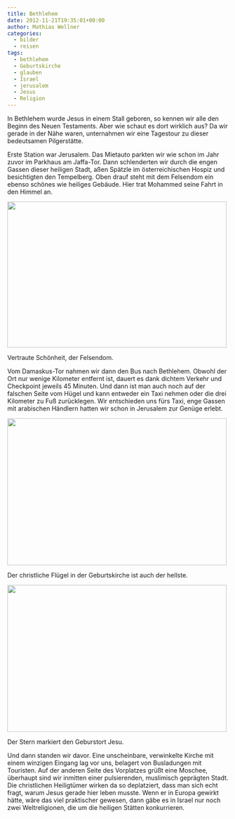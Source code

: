 ```yaml
---
title: Bethlehem
date: 2012-11-21T19:35:01+00:00
author: Mathias Wellner
categories:
  - bilder
  - reisen
tags:
  - bethlehem
  - Geburtskirche
  - glauben
  - Israel
  - jerusalem
  - Jesus
  - Religion
---
```

In Bethlehem wurde Jesus in einem Stall geboren, so kennen wir alle den Beginn des Neuen Testaments. Aber wie schaut es dort wirklich aus? Da wir gerade in der Nähe waren, unternahmen wir eine Tagestour zu dieser bedeutsamen Pilgerstätte.

Erste Station war Jerusalem. Das Mietauto parkten wir wie schon im Jahr zuvor im Parkhaus am Jaffa-Tor. Dann schlenderten wir durch die engen Gassen dieser heiligen Stadt, aßen Spätzle im österreichischen Hospiz und besichtigten den Tempelberg. Oben drauf steht mit dem Felsendom ein ebenso schönes wie heiliges Gebäude. Hier trat Mohammed seine Fahrt in den Himmel an. 

<div style="width: 510px" class="wp-caption aligncenter">
  <img src="https://lh6.googleusercontent.com/-3hR7Mlf155s/ULHiRY0rd6I/AAAAAAAAAxE/qnvk1tU5zaY/s800/MW_20121121_3266.jpg" height="333" width="500" />
  
  <p class="wp-caption-text">
    Vertraute Schönheit, der Felsendom.<br />
  </p>
</div>

Vom Damaskus-Tor nahmen wir dann den Bus nach Bethlehem. Obwohl der Ort nur wenige Kilometer entfernt ist, dauert es dank dichtem Verkehr und Checkpoint jeweils 45 Minuten. Und dann ist man auch noch auf der falschen Seite vom Hügel und kann entweder ein Taxi nehmen oder die drei Kilometer zu Fuß zurücklegen. Wir entschieden uns fürs Taxi, enge Gassen mit arabischen Händlern hatten wir schon in Jerusalem zur Genüge erlebt. 

<div style="width: 510px" class="wp-caption aligncenter">
  <img src="https://lh5.googleusercontent.com/-ixVsBmJ7QgA/ULHiVUYynEI/AAAAAAAAAyM/wZz_Tcw1YZw/s800/MW_20121121_3289.jpg" height="335" width="500" />
  
  <p class="wp-caption-text">
    Der christliche Flügel in der Geburtskirche ist auch der hellste.<br />
  </p>
</div>

<div style="width: 510px" class="wp-caption aligncenter">
  <img src="https://lh3.googleusercontent.com/-CCBZW1vahYk/ULHiTjJ3jgI/AAAAAAAAAx4/lP9z98wbcmY/s800/MW_20121121_3281.jpg" height="335" width="500" />
  
  <p class="wp-caption-text">
    Der Stern markiert den Geburstort Jesu.<br />
  </p>
</div>

Und dann standen wir davor. Eine unscheinbare, verwinkelte Kirche mit einem winzigen Eingang lag vor uns, belagert von Busladungen mit Touristen. Auf der anderen Seite des Vorplatzes grüßt eine Moschee, überhaupt sind wir inmitten einer pulsierenden, muslimisch geprägten Stadt. Die christlichen Heiligtümer wirken da so deplatziert, dass man sich echt fragt, warum Jesus gerade hier leben musste. Wenn er in Europa gewirkt hätte, wäre das viel praktischer gewesen, dann gäbe es in Israel nur noch zwei Weltreligionen, die um die heiligen Stätten konkurrieren.